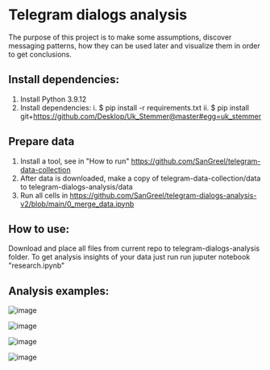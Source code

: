 # Telegram dialogs analysis
The purpose of this project is to make some assumptions, discover messaging patterns, how they can be used later and visualize them in order to get conclusions. 

## Install dependencies:
1. Install Python 3.9.12
2. Install dependencies:
    i. $ pip install -r requirements.txt
    ii. $ pip install git+https://github.com/Desklop/Uk_Stemmer@master#egg=uk_stemmer

## Prepare data
1. Install a tool, see in "How to run" https://github.com/SanGreel/telegram-data-collection
2. After data is downloaded, make a copy of telegram-data-collection/data to telegram-dialogs-analysis/data
3. Run all cells in https://github.com/SanGreel/telegram-dialogs-analysis-v2/blob/main/0_merge_data.ipynb

## How to use:
Download and place all files from current repo to telegram-dialogs-analysis folder.
To get analysis insights of your data just run run juputer notebook "research.ipynb"

## Analysis examples:
![image](https://user-images.githubusercontent.com/93656863/166717180-98dc5d8b-5394-4316-b543-001238d5358f.png)

![image](https://user-images.githubusercontent.com/93656863/166717221-789c0d7d-d26f-4265-bf9d-530982e17e74.png)

![image](https://user-images.githubusercontent.com/93656863/166717380-4892f09d-9883-4846-9a79-2f870595fe30.png)

![image](https://user-images.githubusercontent.com/93656863/166717331-38000ba7-3e49-4f83-a1de-4a121c8009d5.png)

